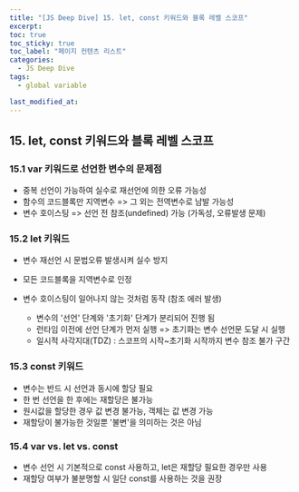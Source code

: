 ```yaml
---
title: "[JS Deep Dive] 15. let, const 키워드와 블록 레벨 스코프"
excerpt:
toc: true
toc_sticky: true
toc_label: "페이지 컨텐츠 리스트"
categories:
  - JS Deep Dive
tags:
  - global variable

last_modified_at:
---
```


## **15. let, const 키워드와 블록 레벨 스코프**

### 15.1 var 키워드로 선언한 변수의 문제점

- 중복 선언이 가능하여 실수로 재선언에 의한 오류 가능성
- 함수의 코드블록만 지역변수 => 그 외는 전역변수로 남발 가능성
- 변수 호이스팅 => 선언 전 참조(undefined) 가능 (가독성, 오류발생 문제)

### 15.2 let 키워드

- 변수 재선언 시 문법오류 발생시켜 실수 방지
- 모든 코드블록을 지역변수로 인정
- 변수 호이스팅이 일어나지 않는 것처럼 동작 (참조 에러 발생)

  - 변수의 '선언' 단계와 '초기화' 단계가 분리되어 진행 됨
  - 런타임 이전에 선언 단계가 먼저 실행 => 초기화는 변수 선언문 도달 시 실행
  - 일시적 사각지대(TDZ) : 스코프의 시작~초기화 시작까지 변수 참조 불가 구간

### 15.3 const 키워드

- 변수는 반드 시 선언과 동시에 할당 필요
- 한 번 선언을 한 후에는 재할당은 불가능
- 원시값을 할당한 경우 값 변경 불가능, 객체는 값 변경 가능
- 재할당이 불가능한 것일뿐 '불변'을 의미하는 것은 아님

### 15.4 var vs. let vs. const

- 변수 선언 시 기본적으로 const 사용하고, let은 재할당 필요한 경우만 사용
- 재할당 여부가 불분명할 시 일단 const를 사용하는 것을 권장
